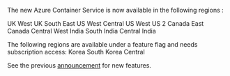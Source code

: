 The new Azure Container Service is now available in the following regions :

UK West
UK South
East US 
West Central US
West US 2
Canada East
Canada Central
West India
South India
Central India

The following regions are available under a feature flag and needs subscription access:
Korea South
Korea Central

See the previous [announcement](announcements/2017-06-28-acs-uk-public-preview.md) for new features.
